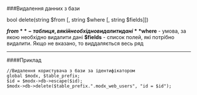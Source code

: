 ###Видалення данних з бази

bool delete(string $from [, string $where [, string $fields]])

**$from** - таблиця, в якій необхідно видалити дані
**$where** - умова, за якою необхідно видалити дані
**$fields** - список полей, які потрібно видалити. Якщо не вказано, то виддаляється весь ряд

***

####Приклад

	//Видалення користувача з бази за ідентифікатором  
	global $modx, $table_prefix;  
	$id = $modx->db->escape($id);  
	$modx->db->delete($table_prefix.".modx_web_users", "id = $id");